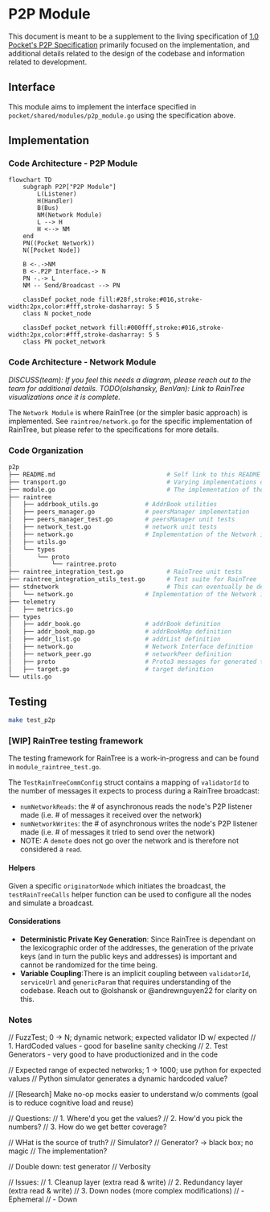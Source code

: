 # P2P Module

This document is meant to be a supplement to the living specification of [1.0 Pocket's P2P Specification](https://github.com/pokt-network/pocket-network-protocol/tree/main/p2p) primarily focused on the implementation, and additional details related to the design of the codebase and information related to development.

## Interface

This module aims to implement the interface specified in `pocket/shared/modules/p2p_module.go` using the specification above.

## Implementation

### Code Architecture - P2P Module

```mermaid
flowchart TD
    subgraph P2P["P2P Module"]
        L(Listener)
        H(Handler)
        B(Bus)
        NM(Network Module)
        L --> H
        H <--> NM
    end
    PN((Pocket Network))
    N([Pocket Node])

    B <-.->NM
    B <-.P2P Interface.-> N
    PN -.-> L
    NM -- Send/Broadcast --> PN

    classDef pocket_node fill:#28f,stroke:#016,stroke-width:2px,color:#fff,stroke-dasharray: 5 5
    class N pocket_node

    classDef pocket_network fill:#000fff,stroke:#016,stroke-width:2px,color:#fff,stroke-dasharray: 5 5
    class PN pocket_network
```

### Code Architecture - Network Module

_DISCUSS(team): If you feel this needs a diagram, please reach out to the team for additional details._
_TODO(olshansky, BenVan): Link to RainTree visualizations once it is complete._

The `Network Module` is where RainTree (or the simpler basic approach) is implemented. See `raintree/network.go` for the specific implementation of RainTree, but please refer to the specifications for more details.

### Code Organization

```bash
p2p
├── README.md                               # Self link to this README
├── transport.go                            # Varying implementations of the `Transport` (e.g. TCP, Passthrough) for network communication
├── module.go                               # The implementation of the P2P Interface
├── raintree
│   ├── addrbook_utils.go             # AddrBook utilities
│   ├── peers_manager.go              # peersManager implementation
│   ├── peers_manager_test.go         # peersManager unit tests
│   ├── network_test.go               # network unit tests
│   ├── network.go                    # Implementation of the Network interface using RainTree's specification
│   ├── utils.go
│   └── types
│       └── proto
│           └── raintree.proto
├── raintree_integration_test.go            # RainTree unit tests
├── raintree_integration_utils_test.go      # Test suite for RainTree
├── stdnetwork                              # This can eventually be deprecated once raintree is verified.
│   └── network.go                    # Implementation of the Network interface using Golang's std networking lib
├── telemetry
│   ├── metrics.go
├── types
│   ├── addr_book.go                  # addrBook definition
│   ├── addr_book_map.go              # addrBookMap definition
│   ├── addr_list.go                  # addrList definition
│   ├── network.go                    # Network Interface definition
│   ├── network_peer.go               # networkPeer definition
│   ├── proto                         # Proto3 messages for generated types
│   ├── target.go                     # target definition
└── utils.go
```

## Testing

```bash
make test_p2p
```

### [WIP] RainTree testing framework

The testing framework for RainTree is a work-in-progress and can be found in `module_raintree_test.go`.

The `TestRainTreeCommConfig` struct contains a mapping of `validatorId` to the number of messages it expects to process during a RainTree broadcast:

- `numNetworkReads`: the # of asynchronous reads the node's P2P listener made (i.e. # of messages it received over the network)
- `numNetworkWrites`: the # of asynchronous writes the node's P2P listener made (i.e. # of messages it tried to send over the network)
- NOTE: A `demote` does not go over the network and is therefore not considered a `read`.

#### Helpers

Given a specific `originatorNode` which initiates the broadcast, the `testRainTreeCalls` helper function can be used to configure all the nodes and simulate a broadcast.

#### Considerations

- **Deterministic Private Key Generation**: Since RainTree is dependant on the lexicographic order of the addresses, the generation of the private keys (and in turn the public keys and addresses) is important and cannot be randomized for the time being.
- **Variable Coupling**:There is an implicit coupling between `validatorId`, `serviceUrl` and `genericParam` that requires understanding of the codebase. Reach out to @olshansk or @andrewnguyen22 for clarity on this.

### Notes

// FuzzTest; 0 -> N; dynamic network; expected validator ID w/ expected
// 1. HardCoded values - good for baseline sanity checking
// 2. Test Generators - very good to have productionized and in the code

// Expected range of expected networks; 1 -> 1000; use python for expected values
// Python simulator generates a dynamic hardcoded value?

// [Research] Make no-op mocks easier to understand w/o comments (goal is to reduce cognitive load and reuse)

// Questions:
// 1. Where'd you get the values?
// 2. How'd you pick the numbers?
// 3. How do we get better coverage?

// WHat is the source of truth?
// Simulator?
// Generator? -> black box; no magic
// The implementation?

// Double down: test generator
// Verbosity

// Issues:
// 1. Cleanup layer (extra read & write)
// 2. Redundancy layer (extra read & write)
// 3. Down nodes (more complex modifications)
// - Ephemeral
// - Down
